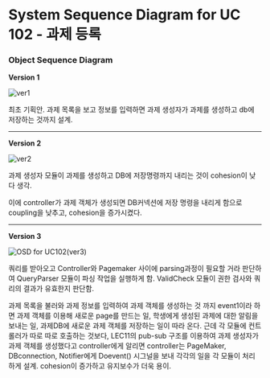 # System Sequence Diagram for UC 102 - 과제 등록

### Object Sequence Diagram

__Version 1__

![ver1](https://user-images.githubusercontent.com/51692363/118122216-81414b00-b42d-11eb-8985-5425814e6bb1.jpg)



최초 기획안.  과제 목록을 보고 정보를 입력하면 과제 생성자가 과제를 생성하고 db에 저장하는 것까지 설계.

-------

__Version 2__

![ver2](https://user-images.githubusercontent.com/51692363/118122271-94ecb180-b42d-11eb-8119-aae1d44130ce.jpg)



과제 생성자  모듈이 과제를 생성하고 DB에 저장명령까지 내리는 것이 cohesion이 낮다 생각.

이에 controller가 과제 객체가 생성되면 DB커넥션에 저장 명령을 내리게 함으로 coupling을 낮추고, cohesion을 증가시켰다.

------

**Version 3**

![OSD for UC102(ver3)](https://user-images.githubusercontent.com/51692363/118135541-219f6b80-b43e-11eb-86b5-d152e37ab730.JPG)



쿼리를 받아오고 Controller와 Pagemaker 사이에 parsing과정이 필요할 거라 판단하여 QueryParser 모듈이 파싱 작업을 실행하게 함. ValidCheck 모듈이 권한 검사와 쿼리의 결과가 유효한지 판단함.

과제 목록을 불러와 과제 정보를 입력하여 과제 객체를 생성하는 것 까지 event1이라 하면 과제 객체를 이용해 새로운 page를 만드는 일, 학생에게 생성된 과제에 대한 알림을 보내는 일, 과제DB에 새로운 과제 객체를 저장하는 일이 따라 온다. 근데 각 모듈에 컨트롤러가 따로 따로 호출하는 것보다, LEC11의 pub-sub 구조를 이용하여 과제 생성자가 과제 객체를 생성했다고 controller에게 알리면 controller는 PageMaker, DBconnection, Notifier에게 Doevent() 시그널을 보내 각각의 일을 각 모듈이 처리하게 설계. cohesion이 증가하고 유지보수가 더욱 용이. 

